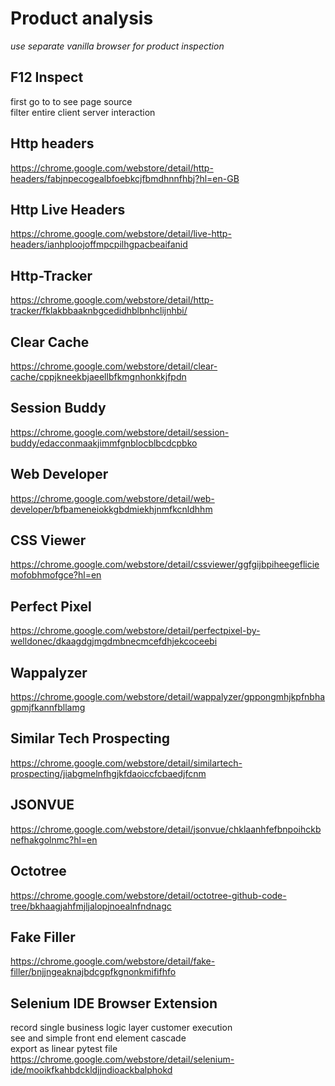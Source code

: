 # Product analysis

_use separate vanilla browser for product inspection_  

## F12 Inspect
first go to to see page source  
filter entire client server interaction  

## Http headers
https://chrome.google.com/webstore/detail/http-headers/fabjnpecogealbfoebkcjfbmdhnnfhbj?hl=en-GB

## Http Live Headers
https://chrome.google.com/webstore/detail/live-http-headers/ianhploojoffmpcpilhgpacbeaifanid

## Http-Tracker
https://chrome.google.com/webstore/detail/http-tracker/fklakbbaaknbgcedidhblbnhclijnhbi/

## Clear Cache
https://chrome.google.com/webstore/detail/clear-cache/cppjkneekbjaeellbfkmgnhonkkjfpdn

## Session Buddy
https://chrome.google.com/webstore/detail/session-buddy/edacconmaakjimmfgnblocblbcdcpbko

## Web Developer
https://chrome.google.com/webstore/detail/web-developer/bfbameneiokkgbdmiekhjnmfkcnldhhm

## CSS Viewer
https://chrome.google.com/webstore/detail/cssviewer/ggfgijbpiheegefliciemofobhmofgce?hl=en

## Perfect Pixel
https://chrome.google.com/webstore/detail/perfectpixel-by-welldonec/dkaagdgjmgdmbnecmcefdhjekcoceebi

## Wappalyzer
https://chrome.google.com/webstore/detail/wappalyzer/gppongmhjkpfnbhagpmjfkannfbllamg

## Similar Tech Prospecting
https://chrome.google.com/webstore/detail/similartech-prospecting/jiabgmelnfhgjkfdaoiccfcbaedjfcnm

## JSONVUE
https://chrome.google.com/webstore/detail/jsonvue/chklaanhfefbnpoihckbnefhakgolnmc?hl=en

## Octotree
https://chrome.google.com/webstore/detail/octotree-github-code-tree/bkhaagjahfmjljalopjnoealnfndnagc

## Fake Filler
https://chrome.google.com/webstore/detail/fake-filler/bnjjngeaknajbdcgpfkgnonkmififhfo

## Selenium IDE Browser Extension
record single business logic layer customer execution  
see and simple front end element cascade  
export as linear pytest file  
https://chrome.google.com/webstore/detail/selenium-ide/mooikfkahbdckldjjndioackbalphokd
